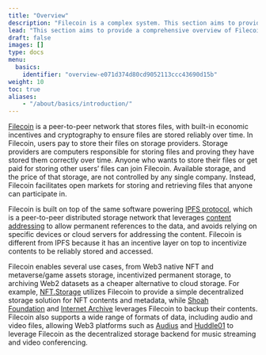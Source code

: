 ```yaml
---
title: "Overview"
description: "Filecoin is a complex system. This section aims to provide a comprehensive overview of Filecoin to developers and serves as a reference that developers can check back on."
lead: "This section aims to provide a comprehensive overview of Filecoin to developers and serves as a reference that developers can check back on. We assume readers to have a basic understanding of [blockchain](https://en.wikipedia.org/wiki/Blockchain) and [Ethereum](https://ethereum.org/en/developers/docs/) and will focus specifically on the special designs of Filecoin that makes it a unique decentralized storage network in Web3."
draft: false
images: []
type: docs
menu:
  basics:
    identifier: "overview-e071d374d80cd9052113ccc43690d15b"
weight: 10
toc: true
aliases:
    - "/about/basics/introduction/"
---
```


[Filecoin](https://docs.filecoin.io/) is a peer-to-peer network that stores files, with built-in economic incentives and cryptography to ensure files are stored reliably over time. In Filecoin, users pay to store their files on storage providers. Storage providers are computers responsible for storing files and proving they have stored them correctly over time. Anyone who wants to store their files or get paid for storing other users’ files can join Filecoin. Available storage, and the price of that storage, are not controlled by any single company. Instead, Filecoin facilitates open markets for storing and retrieving files that anyone can participate in.

Filecoin is built on top of the same software powering [IPFS protocol](https://docs.ipfs.tech/05&usg=AOvVaw0sL0VWPDB6X2ClualleNlB), which is a peer-to-peer distributed storage network that leverages [content addressing](https://docs.ipfs.tech/concepts/content-addressing/) to allow permanent references to the data, and avoids relying on specific devices or cloud servers for addressing the content. Filecoin is different from IPFS because it has an incentive layer on top to incentivize contents to be reliably stored and accessed.

Filecoin enables several use cases, from Web3 native NFT and metaverse/game assets storage, incentivized permanent storage, to archiving Web2 datasets as a cheaper alternative to cloud storage. For example, [NFT.Storage](https://nft.storage/) utilizes Filecoin to provide a simple decentralized storage solution for NFT contents and metadata, while [Shoah Foundation](https://sfi.usc.edu/) and [Internet Archive](https://archive.org/) leverages Filecoin to backup their contents. Filecoin also supports a wide range of formats of data, including audio and video files, allowing Web3 platforms such as [Audius](https://audius.co/) and [Huddle01](https://huddle01.com/) to leverage Filecoin as the decentralized storage backend for music streaming and video conferencing.
